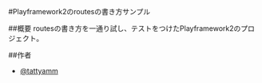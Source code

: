 #Playframework2のroutesの書き方サンプル


##概要
routesの書き方を一通り試し、テストをつけたPlayframework2のプロジェクト。

##作者
* [@tattyamm](https://twitter.com/tattyamm)
